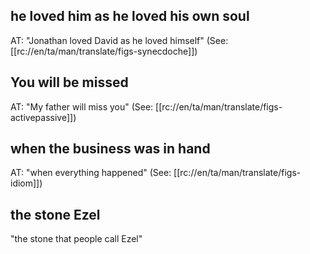 ## he loved him as he loved his own soul ##

AT: "Jonathan loved David as he loved himself" (See: [[rc://en/ta/man/translate/figs-synecdoche]])

## You will be missed ##

AT: "My father will miss you" (See: [[rc://en/ta/man/translate/figs-activepassive]])

## when the business was in hand ##

AT: "when everything happened" (See: [[rc://en/ta/man/translate/figs-idiom]])

## the stone Ezel ##

"the stone that people call Ezel"
